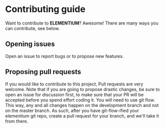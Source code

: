 # Contributing guide
Want to contribute to **ELEMENTIUM**? Awesome!
There are many ways you can contribute, see below.

## Opening issues
Open an issue to report bugs or to propose new features.

## Proposing pull requests
If you would like to contribute to this project, Pull requests are very welcome. Note that if you are going to propose drastic changes, be sure to open an issue for discussion first, to make sure that your PR will be accepted before you spend effort coding it. You will need to use git flow. This way, any and all changes happen on the development branch and not on the master branch. As such, after you have git-flow-ified your elementium git repo, create a pull request for your branch, and we'll take it from there.
